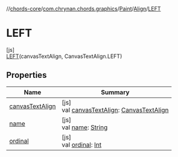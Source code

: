 //[chords-core](../../../../../index.md)/[com.chrynan.chords.graphics](../../../index.md)/[Paint](../../index.md)/[Align](../index.md)/[LEFT](index.md)

# LEFT

[js]\
[LEFT](index.md)(canvasTextAlign, CanvasTextAlign.LEFT)

## Properties

| Name | Summary |
|---|---|
| [canvasTextAlign](../canvas-text-align.md) | [js]<br>val [canvasTextAlign](../canvas-text-align.md): [CanvasTextAlign](https://kotlinlang.org/api/latest/jvm/stdlib/org.w3c.dom/-canvas-text-align/index.html) |
| [name](../../-fill-rule/-e-v-e-n_-o-d-d/index.md#-372974862%2FProperties%2F-844443233) | [js]<br>val [name](../../-fill-rule/-e-v-e-n_-o-d-d/index.md#-372974862%2FProperties%2F-844443233): [String](https://kotlinlang.org/api/latest/jvm/stdlib/kotlin/-string/index.html) |
| [ordinal](../../-fill-rule/-e-v-e-n_-o-d-d/index.md#-739389684%2FProperties%2F-844443233) | [js]<br>val [ordinal](../../-fill-rule/-e-v-e-n_-o-d-d/index.md#-739389684%2FProperties%2F-844443233): [Int](https://kotlinlang.org/api/latest/jvm/stdlib/kotlin/-int/index.html) |
